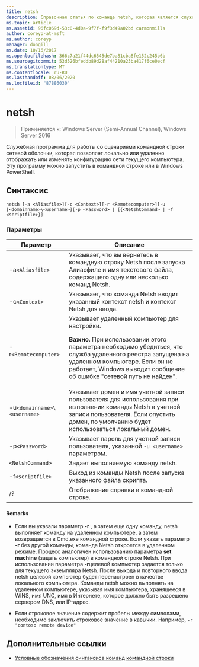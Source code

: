 ```yaml
---
title: netsh
description: Справочная статья по команде netsh, которая является служебной программой для работы со сценариями командной строки, которая позволяет локально или удаленно отображать или изменять конфигурацию сети текущего компьютера.
ms.topic: article
ms.assetid: 96fc069d-53c0-4d0a-9f7f-f9f3d49a02bd carmonmills
author: coreyp-at-msft
ms.author: coreyp
manager: dongill
ms.date: 10/16/2017
ms.openlocfilehash: 366c7a21f44dc6545de7ba81cba8fe152c245b6b
ms.sourcegitcommit: 53d526bfeddb89d28af44210a23ba417f6ce0ecf
ms.translationtype: MT
ms.contentlocale: ru-RU
ms.lasthandoff: 08/06/2020
ms.locfileid: "87886030"
---
```

# <a name="netsh"></a>netsh

> Применяется к: Windows Server (Semi-Annual Channel), Windows Server 2016

Служебная программа для работы со сценариями командной строки сетевой оболочки, которая позволяет локально или удаленно отображать или изменять конфигурацию сети текущего компьютера. Эту программу можно запустить в командной строке или в Windows PowerShell.

## <a name="syntax"></a>Синтаксис

```
netsh [-a <Aliasfile>][-c <Context>][-r <Remotecomputer>][-u [<domainname>\<username>][-p <Password> | [{<NetshCommand> | -f <scriptfile>}]
```

### <a name="parameters"></a>Параметры

| Параметр | Описание |
| --------- | ----------- |
| -a`<Aliasfile>` | Указывает, что вы вернетесь в командную строку Netsh после запуска Алиасфиле и имя текстового файла, содержащего одну или несколько команд Netsh. |
| -c`<Context>` | Указывает, что команда Netsh вводит указанный контекст netsh и контекст Netsh для ввода. |
| -r`<Remotecomputer>` | Указывает удаленный компьютер для настройки.<p>**Важно.** При использовании этого параметра необходимо убедиться, что служба удаленного реестра запущена на удаленном компьютере. Если он не работает, Windows выводит сообщение об ошибке "сетевой путь не найден". |
| -u`<domainname>\<username>` | Указывает домен и имя учетной записи пользователя для использования при выполнении команды Netsh в учетной записи пользователя. Если опустить домен, по умолчанию будет использоваться локальный домен. |
| -p`<Password>` | Указывает пароль для учетной записи пользователя, указанной `-u <username>` параметром. |
| `<NetshCommand>` | Задает выполняемую команду netsh. |
| -f`<scriptfile>` | Выход из команды Netsh после запуска указанного файла скрипта. |
| /? | Отображение справки в командной строке. |

#### <a name="remarks"></a>Remarks

- Если вы указали параметр **-r** , а затем еще одну команду, netsh выполняет команду на удаленном компьютере, а затем возвращается в Cmd.exe командной строке. Если указать параметр **-r** без другой команды, команда Netsh откроется в удаленном режиме. Процесс аналогичен использованию параметра **set machine** (задать компьютер) в командной строке Netsh. При использовании параметра **-r**целевой компьютер задается только для текущего экземпляра Netsh. После выхода и повторного ввода netsh целевой компьютер будет перенастроен в качестве локального компьютера. Команды netsh можно выполнять на удаленном компьютере, указывая имя компьютера, хранящееся в WINS, имя UNC, имя в Интернете, которое должно быть разрешено сервером DNS, или IP-адрес.

- Если строковое значение содержит пробелы между символами, необходимо заключить строковое значение в кавычки. Например, `-r "contoso remote device"`

## <a name="additional-references"></a>Дополнительные ссылки

- [Условные обозначения синтаксиса команд командной строки](command-line-syntax-key.md)
